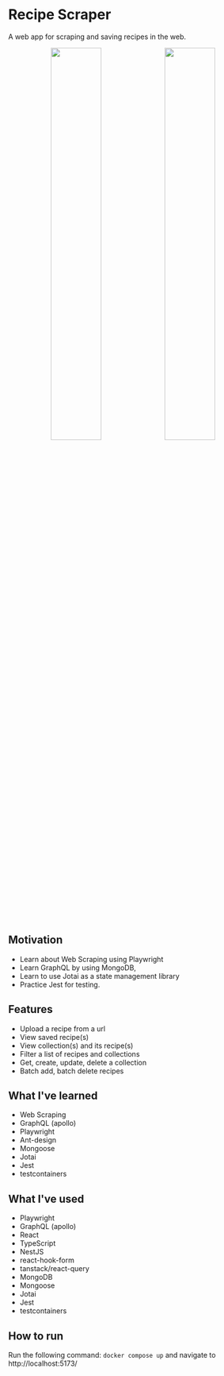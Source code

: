 # Recipe Scraper

A web app for scraping and saving recipes in the web.

<p align="center">
  <img src="https://github.com/user-attachments/assets/6f6d2b4f-dfd6-442c-af8b-01622200ecc3" width="45%">
  <img src="https://github.com/user-attachments/assets/376179d1-2072-4c2a-a60d-dabaf9de7b92" width="45%">
</p>

## Motivation

- Learn about Web Scraping using Playwright
- Learn GraphQL by using MongoDB,
- Learn to use Jotai as a state management library
- Practice Jest for testing.

## Features

- Upload a recipe from a url
- View saved recipe(s)
- View collection(s) and its recipe(s)
- Filter a list of recipes and collections
- Get, create, update, delete a collection
- Batch add, batch delete recipes

## What I've learned

- Web Scraping
- GraphQL (apollo)
- Playwright
- Ant-design
- Mongoose
- Jotai
- Jest
- testcontainers

## What I've used

- Playwright
- GraphQL (apollo)
- React
- TypeScript
- NestJS
- react-hook-form
- tanstack/react-query
- MongoDB
- Mongoose
- Jotai
- Jest
- testcontainers

## How to run

Run the following command: `docker compose up` and navigate to http://localhost:5173/
